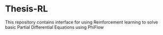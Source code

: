 
# Thesis-RL
This repository contains interface for using Reinforcement learning to solve basic Partial Differential Equations using PhiFlow